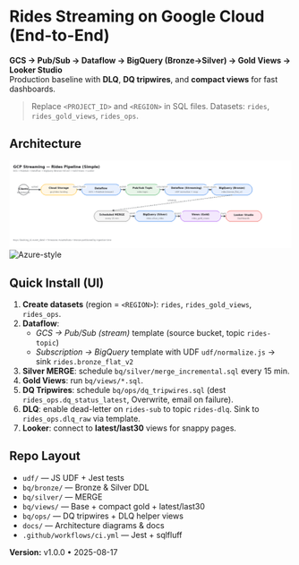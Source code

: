 
# Rides Streaming on Google Cloud (End-to-End)

**GCS → Pub/Sub → Dataflow → BigQuery (Bronze→Silver) → Gold Views → Looker Studio**  
Production baseline with **DLQ**, **DQ tripwires**, and **compact views** for fast dashboards.

> Replace `<PROJECT_ID>` and `<REGION>` in SQL files. Datasets: `rides`, `rides_gold_views`, `rides_ops`.

## Architecture
![Simple](docs/images/gcp_streaming_architecture_simple.png)
![Azure-style](docs/images/gcp_streaming_pipeline_azure_style_v2.png)

## Quick Install (UI)
1. **Create datasets** (region = `<REGION>`): `rides`, `rides_gold_views`, `rides_ops`.
2. **Dataflow**: 
   - *GCS → Pub/Sub (stream)* template (source bucket, topic `rides-topic`)
   - *Subscription → BigQuery* template with UDF `udf/normalize.js` → sink `rides.bronze_flat_v2`
3. **Silver MERGE**: schedule `bq/silver/merge_incremental.sql` every 15 min.
4. **Gold Views**: run `bq/views/*.sql`.
5. **DQ Tripwires**: schedule `bq/ops/dq_tripwires.sql` (dest `rides_ops.dq_status_latest`, Overwrite, email on failure).
6. **DLQ**: enable dead-letter on `rides-sub` to topic `rides-dlq`. Sink to `rides_ops.dlq_raw` via template.
7. **Looker**: connect to **latest/last30** views for snappy pages.

## Repo Layout
- `udf/` — JS UDF + Jest tests
- `bq/bronze/` — Bronze & Silver DDL
- `bq/silver/` — MERGE
- `bq/views/` — Base + compact gold + latest/last30
- `bq/ops/` — DQ tripwires + DLQ helper views
- `docs/` — Architecture diagrams & docs
- `.github/workflows/ci.yml` — Jest + sqlfluff

**Version:** v1.0.0 • 2025-08-17
